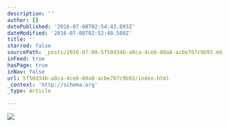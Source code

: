 ```yaml
---
description: ''
author: []
datePublished: '2016-07-08T02:54:43.093Z'
dateModified: '2016-07-08T02:52:40.588Z'
title: ''
starred: false
sourcePath: _posts/2016-07-08-5f50d34b-a8ca-4ce6-80a8-acbe767c9b93.md
inFeed: true
hasPage: true
inNav: false
url: 5f50d34b-a8ca-4ce6-80a8-acbe767c9b93/index.html
_context: 'http://schema.org'
_type: Article

---
```

![](https://the-grid-user-content.s3-us-west-2.amazonaws.com/3a436840-ab18-4e2a-a267-e9d18ee9e48f.jpg)